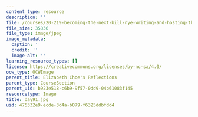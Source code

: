 ```yaml
---
content_type: resource
description: ''
file: /courses/20-219-becoming-the-next-bill-nye-writing-and-hosting-the-educational-show-january-iap-2015/475332e9ecde3d4ab079f6325ddbfdd4_day91.jpg
file_size: 35836
file_type: image/jpeg
image_metadata:
  caption: ''
  credit: ''
  image-alt: ''
learning_resource_types: []
license: https://creativecommons.org/licenses/by-nc-sa/4.0/
ocw_type: OCWImage
parent_title: Elizabeth Choe's Reflections
parent_type: CourseSection
parent_uid: b923e518-c6b9-9f57-0dd9-04b61083f145
resourcetype: Image
title: day91.jpg
uid: 475332e9-ecde-3d4a-b079-f6325ddbfdd4
---
```

